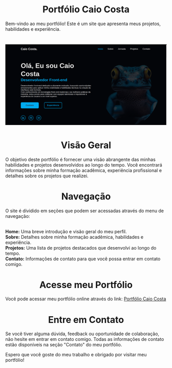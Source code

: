 <h1 align="center">Portfólio Caio Costa</h1>
Bem-vindo ao meu portfólio! Este é um site que apresenta meus projetos, habilidades e experiência.
<h1 align="center"><img src="capa portifolio.png"></h1>

<h1 align="center">Visão Geral</h1>
O objetivo deste portfólio é fornecer uma visão abrangente das minhas habilidades e projetos desenvolvidos ao longo do tempo. Você encontrará informações sobre minha formação acadêmica, experiência profissional e detalhes sobre os projetos que realizei.

<h1 align="center">Navegação</h1>
O site é dividido em seções que podem ser acessadas através do menu de navegação:<br><br>

<b>Home:</b> Uma breve introdução e visão geral do meu perfil.<br>
<b>Sobre:</b> Detalhes sobre minha formação acadêmica, habilidades e experiência.<br>
<b>Projetos:</b> Uma lista de projetos destacados que desenvolvi ao longo do tempo.<br>
<b>Contato:</b> Informações de contato para que você possa entrar em contato comigo.<br>
<h1 align="center">Acesse meu Portfólio</h1>
  
Você pode acessar meu portfólio online através do link: [Portfólio Caio Costa](https://caiocosta182.github.io/Portfolio-Caio-Costa/)


<h1 align="center">Entre em Contato</h1>
Se você tiver alguma dúvida, feedback ou oportunidade de colaboração, não hesite em entrar em contato comigo. Todas as informações de contato estão disponíveis na seção "Contato" do meu portfólio.

Espero que você goste do meu trabalho e obrigado por visitar meu portfólio!


